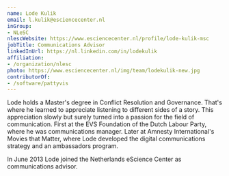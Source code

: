 ```yaml
---
name: Lode Kulik
email: l.kulik@esciencecenter.nl
inGroup:
- NLeSC
nlescWebsite: https://www.esciencecenter.nl/profile/lode-kulik-msc
jobTitle: Communications Advisor
linkedInUrl: https://nl.linkedin.com/in/lodekulik
affiliation:
- /organization/nlesc
photo: https://www.esciencecenter.nl/img/team/lodekulik-new.jpg
contributorOf:
- /software/pattyvis
---
```

Lode holds a Master's degree in Conflict Resolution and Governance. That's where he learned to appreciate listening to different sides of a story. This appreciation slowly but surely turned into a passion for the field of communication. First at the EVS Foundation of the Dutch Labour Party, where he was communications manager. Later at Amnesty International's Movies that Matter, where Lode developed the digital communications strategy and an ambassadors program. 

In June 2013 Lode joined the Netherlands eScience Center as communications advisor. 


